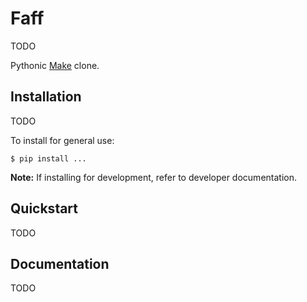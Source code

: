 # Faff

TODO

Pythonic [Make](Make) clone.

[Make]: https://www.gnu.org/software/make/

## Installation

TODO

To install for general use:

```Shell
$ pip install ...
```

**Note:** If installing for development, refer to developer documentation.

## Quickstart

TODO

## Documentation

TODO
